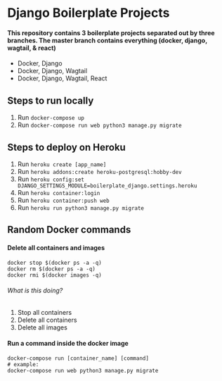 # Django Boilerplate Projects

#### This repository contains 3 boilerplate projects separated out by three branches. The master branch contains everything (docker, django, wagtail, & react)
  - Docker, Django
  - Docker, Django, Wagtail
  - Docker, Django, Wagtail, React

## Steps to run locally
  1. Run `docker-compose up`
  2. Run `docker-compose run web python3 manage.py migrate`

## Steps to deploy on Heroku
  1. Run `heroku create [app_name]`
  2. Run `heroku addons:create heroku-postgresql:hobby-dev`
  3. Run `heroku config:set DJANGO_SETTINGS_MODULE=boilerplate_django.settings.heroku`
  4. Run `heroku container:login`
  5. Run `heroku container:push web`
  6. Run `heroku run python3 manage.py migrate`

## Random Docker commands

#### Delete all containers and images
    docker stop $(docker ps -a -q)
    docker rm $(docker ps -a -q)
    docker rmi $(docker images -q)
###### What is this doing?
  1. Stop all containers
  2. Delete all containers
  3. Delete all images

#### Run a command inside the docker image
    docker-compose run [container_name] [command]
    # example:
    docker-compose run web python3 manage.py migrate
